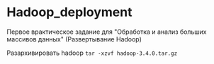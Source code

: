 # Hadoop_deployment
Первое врактическое задание для "Обработка и анализ больших массивов данных" (Развертывание Hadoop)

Разархивировать hadoop `tar -xzvf hadoop-3.4.0.tar.gz`
